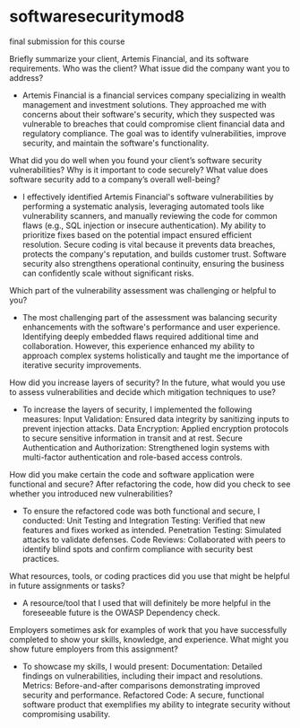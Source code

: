 # softwaresecuritymod8
final submission for this course

Briefly summarize your client, Artemis Financial, and its software requirements. Who was the client? What issue did the company want you to address?

- Artemis Financial is a financial services company specializing in wealth management and investment solutions. They approached me with concerns about their software's security, which they suspected was vulnerable to breaches that could compromise client financial data and regulatory compliance. The goal was to identify vulnerabilities, improve security, and maintain the software's functionality.
  
What did you do well when you found your client’s software security vulnerabilities? Why is it important to code securely? What value does software security add to a company’s overall well-being?

- I effectively identified Artemis Financial's software vulnerabilities by performing a systematic analysis, leveraging automated tools like vulnerability scanners, and manually reviewing the code for common flaws (e.g., SQL injection or insecure authentication). My ability to prioritize fixes based on the potential impact ensured efficient resolution. Secure coding is vital because it prevents data breaches, protects the company's reputation, and builds customer trust. Software security also strengthens operational continuity, ensuring the business can confidently scale without significant risks.
  
Which part of the vulnerability assessment was challenging or helpful to you?

- The most challenging part of the assessment was balancing security enhancements with the software's performance and user experience. Identifying deeply embedded flaws required additional time and collaboration. However, this experience enhanced my ability to approach complex systems holistically and taught me the importance of iterative security improvements.
  
How did you increase layers of security? In the future, what would you use to assess vulnerabilities and decide which mitigation techniques to use?

- To increase the layers of security, I implemented the following measures:
Input Validation: Ensured data integrity by sanitizing inputs to prevent injection attacks.
Data Encryption: Applied encryption protocols to secure sensitive information in transit and at rest.
Secure Authentication and Authorization: Strengthened login systems with multi-factor authentication and role-based access controls.

How did you make certain the code and software application were functional and secure? After refactoring the code, how did you check to see whether you introduced new vulnerabilities?

- To ensure the refactored code was both functional and secure, I conducted:
Unit Testing and Integration Testing: Verified that new features and fixes worked as intended.
Penetration Testing: Simulated attacks to validate defenses.
Code Reviews: Collaborated with peers to identify blind spots and confirm compliance with security best practices.

What resources, tools, or coding practices did you use that might be helpful in future assignments or tasks?

- A resource/tool that I used that will definitely be more helpful in the foreseeable future is the OWASP Dependency check.

Employers sometimes ask for examples of work that you have successfully completed to show your skills, knowledge, and experience. What might you show future employers from this assignment?

 - To showcase my skills, I would present:
Documentation: Detailed findings on vulnerabilities, including their impact and resolutions.
Metrics: Before-and-after comparisons demonstrating improved security and performance.
Refactored Code: A secure, functional software product that exemplifies my ability to integrate security without compromising usability.
